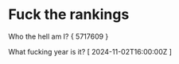 # Fuck the rankings

Who the hell am I?
{ 5717609 }

What fucking year is it?
[ 2024-11-02T16:00:00Z ]
